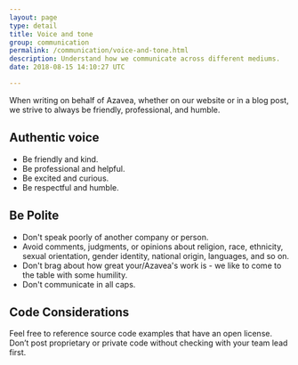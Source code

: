 ```yaml
---
layout: page
type: detail
title: Voice and tone
group: communication
permalink: /communication/voice-and-tone.html
description: Understand how we communicate across different mediums.
date: 2018-08-15 14:10:27 UTC

---
```

When writing on behalf of Azavea, whether on our website or in a blog post, we strive to always be friendly, professional, and humble.

## Authentic voice

- Be friendly and kind.
- Be professional and helpful.
- Be excited and curious.
- Be respectful and humble.

## Be Polite

- Don't speak poorly of another company or person.
- Avoid comments, judgments, or opinions about religion, race, ethnicity, sexual orientation, gender identity, national origin, languages, and so on.
- Don't brag about how great your/Azavea's work is - we like to come to the table with some humility.
- Don't communicate in all caps.

## Code Considerations
Feel free to reference source code examples that have an open license. Don’t post proprietary or private code without checking with your team lead first.

